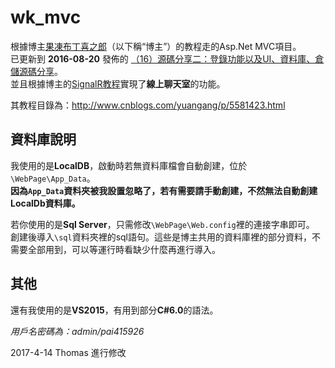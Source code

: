 # wk_mvc

根據博主[果凍布丁喜之郎](http://yuangang.cnblogs.com)（以下稱“博主”）的教程走的Asp.Net MVC項目。  
已更新到 **2016-08-20** 發佈的 [（16）源碼分享二：登錄功能以及UI、資料庫、倉儲源碼分享](http://www.cnblogs.com/yuangang/p/5789748.html)。   
並且根據博主的[SignalR教程](http://www.cnblogs.com/yuangang/p/5617704.html)實現了**線上聊天室**的功能。

其教程目錄為：<http://www.cnblogs.com/yuangang/p/5581423.html>

## 資料庫說明

我使用的是**LocalDB**，啟動時若無資料庫檔會自動創建，位於`\WebPage\App_Data`。  
**因為`App_Data`資料夾被我設置忽略了，若有需要請手動創建，不然無法自動創建LocalDb資料庫。**  
  
若你使用的是**Sql Server**，只需修改`\WebPage\Web.config`裡的連接字串即可。  
創建後導入`\sql`資料夾裡的sql語句。這些是博主共用的資料庫裡的部分資料，不需要全部用到，可以等運行時看缺少什麼再進行導入。

## 其他
還有我使用的是**VS2015**，有用到部分**C#6.0**的語法。

*用戶名密碼為：admin/pai415926*

2017-4-14 Thomas 進行修改


